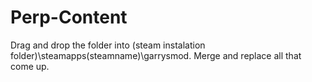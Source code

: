 Perp-Content
============

Drag and drop the folder into (steam instalation folder)\steamapps\(steamname)\garrysmod. Merge and replace all that come up.
